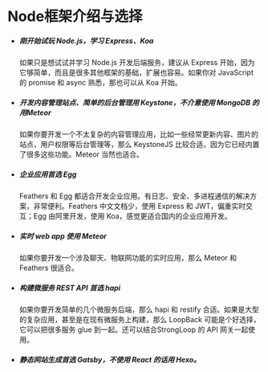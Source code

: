 # Node框架介绍与选择

* ##### 刚开始试玩 Node.js，学习 Express、Koa

    如果只是想试试并学习 Node.js 开发后端服务，建议从 Express 开始，因为它够简单，而且是很多其他框架的基础，扩展也容易。如果你对 JavaScript 的 promise 和 async 熟悉，那也可以从 Koa 开始。

* ##### 开发内容管理站点、简单的后台管理用 Keystone，不介意使用 MongoDB 的用Meteor

    如果你要开发一个不太复杂的内容管理应用，比如一些经常更新内容、图片的站点，用户权限等后台管理等，那么 KeystoneJS 比较合适，因为它已经内置了很多这些功能。Meteor 当然也适合。

* ##### 企业应用首选 Egg

    Feathers 和 Egg 都适合开发企业应用。有日志、安全、多进程通信的解决方案，非常便利。Feathers 中文文档少，使用 Express 和 JWT，偏重实时交互；Egg 由阿里开发，使用 Koa，感觉更适合国内的企业应用开发。

* ##### 实时 web app 使用 Meteor

    如果你要开发一个涉及聊天、物联网功能的实时应用，那么 Meteor 和 Feathers 很适合。

* ##### 构建微服务 REST API 首选 hapi

    如果你要开发简单的几个微服务后端，那么 hapi 和 restify 合适。如果是大型的复杂应用，甚至是在现有微服务上构建，那么 LoopBack 可能是个好选择，它可以把很多服务 glue 到一起。还可以结合StrongLoop 的 API 网关一起使用。

* ##### 静态网站生成首选 Gatsby，不使用 React 的话用 Hexo。



